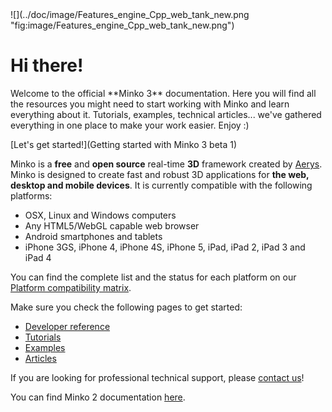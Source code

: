 <div class="hero-unit"> ![](../doc/image/Features_engine_Cpp_web_tank_new.png "fig:image/Features_engine_Cpp_web_tank_new.png") <h1>Hi there!</h1> Welcome to the official **Minko 3** documentation. Here you will find all the resources you might need to start working with Minko and learn everything about it. Tutorials, examples, technical articles... we've gathered everything in one place to make your work easier. Enjoy :)

[<span class="btn btn-primary btn-large">Let's get started!</span>](Getting started with Minko 3 beta 1) </div>

Minko is a **free** and **open source** real-time **3D** framework created by [Aerys](http://aerys.in). Minko is designed to create fast and robust 3D applications for **the web, desktop and mobile devices**. It is currently compatible with the following platforms:

-   OSX, Linux and Windows computers
-   Any HTML5/WebGL capable web browser
-   Android smartphones and tablets
-   iPhone 3GS, iPhone 4, iPhone 4S, iPhone 5, iPad, iPad 2, iPad 3 and iPad 4

You can find the complete list and the status for each platform on our [Platform compatibility matrix](article/Platform_compatibility_matrix.md).

Make sure you check the following pages to get started:

-   [Developer reference](http://doc.v3.minko.io/reference/)
-   [Tutorials](tutorial/Tutorials.md)
-   [Examples](Examples.md)
-   [Articles](Articles)

If you are looking for professional technical support, please [contact us](http://minko.io/contact)!

You can find Minko 2 documentation [here](http://doc.v2.minko.io/wiki/Main_Page).

